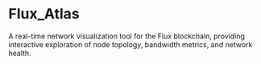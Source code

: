 # Flux_Atlas
A real-time network visualization tool for the Flux blockchain, providing interactive exploration of node topology, bandwidth metrics, and network health.
